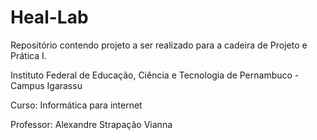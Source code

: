 # Heal-Lab

Repositório contendo projeto a ser realizado para a cadeira de Projeto e Prática I.

Instituto Federal de Educação, Ciência e Tecnologia de Pernambuco - Campus Igarassu

Curso: Informática para internet

Professor: Alexandre Strapação Vianna



